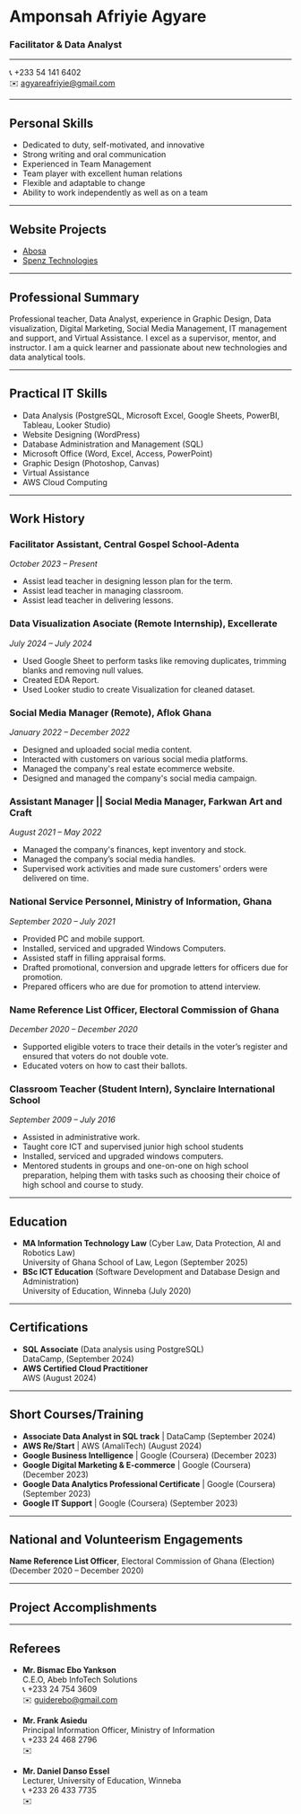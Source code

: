 # Amponsah Afriyie Agyare

### Facilitator & Data Analyst

---

📞 +233 54 141 6402  
✉️ agyareafriyie@gmail.com  

---

## Personal Skills
- Dedicated to duty, self-motivated, and innovative
- Strong writing and oral communication
- Experienced in Team Management
- Team player with excellent human relations
- Flexible and adaptable to change
- Ability to work independently as well as on a team

---

## Website Projects
- [Abosa](https://abosa.org)
- [Spenz Technologies](https://spenztechnologies.com)

---

## Professional Summary
Professional teacher, Data Analyst, experience in Graphic Design, Data visualization, Digital Marketing, Social Media Management, IT management and support, and Virtual Assistance.  I excel as a supervisor, mentor, and instructor. I am a quick learner and passionate about new technologies and data analytical tools.

---

## Practical IT Skills
- Data Analysis (PostgreSQL, Microsoft Excel, Google Sheets, PowerBI, Tableau, Looker Studio)
- Website Designing (WordPress)
- Database Administration and Management (SQL)
- Microsoft Office (Word, Excel, Access, PowerPoint)
- Graphic Design (Photoshop, Canvas)
- Virtual Assistance
- AWS Cloud Computing

---

## Work History

### Facilitator Assistant, Central Gospel School-Adenta
_October 2023 – Present_
- Assist lead teacher in designing lesson plan for the term.
- Assist lead teacher in managing classroom.
- Assist lead teacher in delivering lessons.

### Data Visualization Asociate (Remote Internship), Excellerate
_July 2024 – July 2024_
- Used Google Sheet to perform tasks like removing duplicates, trimming blanks and removing null values.
- Created EDA Report.
- Used Looker studio to create Visualization for cleaned dataset.

### Social Media Manager (Remote), Aflok Ghana
_January 2022 – December 2022_
- Designed and uploaded social media content.
- Interacted with customers on various social media platforms.
- Managed the company's real estate ecommerce website.
- Designed and managed the company's social media campaign.

### Assistant Manager || Social Media Manager, Farkwan Art and Craft
_August 2021 – May 2022_
- Managed the company's finances, kept inventory and stock.
- Managed the company’s social media handles.
- Supervised work activities and made sure customers’ orders were delivered on time.

### National Service Personnel, Ministry of Information, Ghana
_September 2020 – July 2021_
- Provided PC and mobile support.
- Installed, serviced and upgraded Windows Computers.
- Assisted staff in filling appraisal forms.
- Drafted promotional, conversion and upgrade letters for officers due for promotion.
- Prepared officers who are due for promotion to attend interview.

### Name Reference List Officer, Electoral Commission of Ghana
_December 2020 – December 2020_
- Supported eligible voters to trace their details in the voter’s register and ensured that voters do not double vote.
- Educated voters on how to cast their ballots.

### Classroom Teacher (Student Intern), Synclaire International School
_September 2009 – July 2016_
- Assisted in administrative work.
- Taught core ICT and supervised junior high school students
- Installed, serviced and upgraded windows computers.
- Mentored students in groups and one-on-one on high school preparation, helping them with tasks such
 as choosing their choice of high school and course to study.

---

## Education
- **MA Information Technology Law** (Cyber Law, Data Protection, AI and Robotics Law)  
  University of Ghana School of Law, Legon (September 2025)
- **BSc ICT Education** (Software Development and Database Design and Administration)  
  University of Education, Winneba (July 2020)

---

## Certifications
- **SQL Associate** (Data analysis using PostgreSQL)  
  DataCamp, (September 2024)
- **AWS Certified Cloud Practitioner**   
  AWS (August 2024)

---

## Short Courses/Training
- **Associate Data Analyst in SQL track** | DataCamp (September 2024)
- **AWS Re/Start** | AWS (AmaliTech) (August 2024)
- **Google Business Intelligence** | Google (Coursera) (December 2023)
- **Google Digital Marketing & E-commerce** | Google (Coursera) (December 2023)
- **Google Data Analytics Professional Certificate** | Google (Coursera) (September 2023)
- **Google IT Support** | Google (Coursera) (September 2023)

---

## National and Volunteerism Engagements
**Name Reference List Officer**, Electoral Commission of Ghana (Election) (December 2020 – December 2020)

---

## Project Accomplishments


---

## Referees
- **Mr. Bismac Ebo Yankson**  
  C.E.O, Abeb InfoTech Solutions  
  📞 +233 24 754 3609  
  ✉️ guiderebo@gmail.com

- **Mr. Frank Asiedu**  
  Principal Information Officer, Ministry of Information  
  📞 +233 24 468 2796  
  ✉️ 

- **Mr. Daniel Danso Essel**  
  Lecturer, University of Education, Winneba  
  📞 +233 26 433 7735  
  ✉️ 


